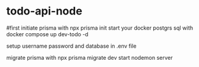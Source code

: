 # todo-api-node
#first initiate prisma with
npx prisma init
start your docker postgrs sql with 
docker compose up dev-todo -d

setup username password and database in .env file 

migrate prisma with 
npx prisma migrate dev 
start nodemon server
